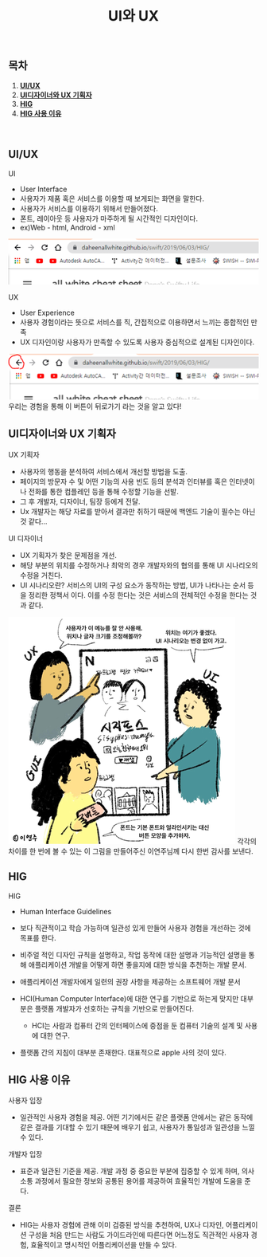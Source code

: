 <div align="center">
  <br />
  <h1>UI와 UX</h1>
  <br />
</div>

## 목차

1. [**UI/UX**](#1)
2. [**UI디자이너와 UX 기획자**](#2)
3. [**HIG**](#3)
4. [**HIG 사용 이유**](#4)

<br />

<div id="1"></div>

## UI/UX

UI
 - User Interface
 - 사용자가 제품 혹은 서비스를 이용할 때 보게되는 화면을 말한다.
 - 사용자가 서비스를 이용하기 위해서 만들어졌다.
 - 폰트, 레이아웃 등 사용자가 마주하게 될 시간적인 디자인이다.
 - ex)Web - html, Android - xml


<img src="../images/UI_EX.png" alt="UI_EX" />

UX
 - User Experience
 - 사용자 경험이라는 뜻으로 서비스를 직, 간접적으로 이용하면서 느끼는 종합적인 만족
 - UX 디자인이랑 사용자가 만족할 수 있도록 사용자 중심적으로 설계된 디자인이다.

<img src="../images/UX_EX.png" alt="UX_EX" />
우리는 경험을 통해 이 버튼이 뒤로가기 라는 것을 알고 있다!
<br />


<div id="2"></div>

## UI디자이너와 UX 기획자

UX 기획자

 - 사용자의 행동을 분석하여 서비스에서 개선할 방법을 도출. 
 - 페이지의 방문자 수 및 어떤 기능의 사용 빈도 등의 분석과 인터뷰를 혹은 인터넷이나 전화를 통한 컴플레인 등을 통해 수정할 기능을 선발. 
 - 그 후 개발자, 디자이너, 팀장 등에게 전달.
 - Ux 개발자는 해당 자료를 받아서 결과만 취하기 때문에 백엔드 기술이 필수는 아닌 것 같다…

UI 디자이너
 - UX 기획자가 찾은 문제점을 개선. 
 - 해당 부분의 위치를 수정하거나 최악의 경우 개발자와의 협의를 통해 UI 시나리오의 수정을 거친다.
 - UI 시나리오란? 서비스의 UI의 구성 요소가 동작하는 방법, UI가 나타나는 순서 등을 정리한 정책서 이다. 이를 수정 한다는 것은 서비스의 전체적인 수정을 한다는 것과 같다.

<img src="../images/UIUXGUI.png" />
각각의 차이를 한 번에 볼 수 있는 이 그림을 만들어주신 이연주님께 다시 한번 감사를 보낸다.

<br />

<div id="3"></div>

## HIG

HIG

 - Human Interface Guidelines

 - 보다 직관적이고 학습 가능하며 일관성 있게 만들어 사용자 경험을 개선하는 것에 목표를 한다.

 - 비주얼 적인 디자인 규칙을 설명하고, 작업 동작에 대한 설명과 기능적인 설명을 통해 애플리케이션 개발을 어떻게 하면 좋을지에 대한 방식을 추천하는 개발 문서.
 - 애플리케이션 개발자에게 일련의 권장 사항을 제공하는 소프트웨어 개발 문서

 - HCI(Human Computer Interface)에 대한 연구를 기반으로 하는게 맞지만 대부분은 플랫폼 개발자가 선호하는 규칙을 기반으로 만들어진다.
   - HCI는 사람과 컴퓨터 간의 인터페이스에 중점을 둔 컴퓨터 기술의 설계 및 사용에 대한 연구.

 - 플랫폼 간의 지침이 대부분 존재한다. 대표적으로 apple 사의 것이 있다.


<div id="4"></div>

## HIG 사용 이유

사용자 입장
 - 일관적인 사용자 경험을 제공. 어떤 기기에서든 같은 플랫폼 안에서는 같은 동작에 같은 결과를 기대할 수 있기 때문에 배우기 쉽고, 사용자가 통일성과 일관성을 느낄 수 있다.

개발자 입장
 - 표준과 일관된 기준을 제공. 개발 과정 중 중요한 부분에 집중할 수 있게 하며, 의사 소통 과정에서 필요한 정보와 공통된 용어를 제공하여 효율적인 개발에 도움을 준다.

결론
 - HIG는 사용자 경험에 관해 이미 검증된 방식을 추천하여, UX나 디자인, 어플리케이션 구성을 처음 만드는 사람도 가이드라인에 따른다면 어느정도 직관적인 사용자 경험, 효율적이고 명시적인 어플리케이션을 만들 수 있다.
